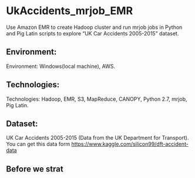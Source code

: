 # UkAccidents_mrjob_EMR
Use Amazon EMR to create Hadoop cluster and run mrjob jobs in Python and Pig Latin scripts to explore “UK Car Accidents 2005-2015" dataset. 

## Environment:
Environment: Windows(local machine), AWS.
## Technologies:
Technologies: Hadoop, EMR, S3, MapReduce, CANOPY, Python 2.7, mrjob, Pig Latin.

## Dataset: 
UK Car Accidents 2005-2015 (Data from the UK Department for Transport).
You can get this data form https://www.kaggle.com/silicon99/dft-accident-data

## Before we strat



